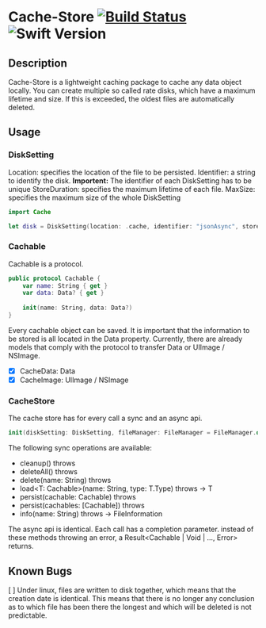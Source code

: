 # Cache-Store [![Build Status](https://travis-ci.org/biren9/Cache-Store.svg?branch=master)](https://travis-ci.org/biren9/Cache-Store) ![Swift Version](https://img.shields.io/badge/Swift-5.1-blue)

## Description
Cache-Store is a lightweight caching package to cache any data object locally. You can create multiple so called rate disks, which have a maximum lifetime and size. If this is exceeded, the oldest files are automatically deleted.

## Usage

### DiskSetting
Location: specifies the location of the file to be persisted.
Identifier: a string to identify the disk. **Importent:** The identifier of each DiskSetting has to be unique
StoreDuration: specifies the maximum lifetime of each file.
MaxSize: specifies the maximum size of the whole DiskSetting

```swift
import Cache

let disk = DiskSetting(location: .cache, identifier: "jsonAsync", storeDuration: .minutes(10), maxSize: .MB(5))
```

### Cachable
Cachable is a protocol.
```swift
public protocol Cachable {
    var name: String { get }
    var data: Data? { get }
    
    init(name: String, data: Data?)
}
```
Every cachable object can be saved. It is important that the information to be stored is all located in the Data property.
Currently, there are already models that comply with the protocol to transfer Data or UIImage / NSImage.

- [x] CacheData: Data
- [x] CacheImage: UIImage / NSImage

### CacheStore
The cache store has for every call a sync and an async api.
```swift
init(diskSetting: DiskSetting, fileManager: FileManager = FileManager.default, asyncQueue: DispatchQueue = .global(qos: .utility))
```
The following sync operations are available:
 - cleanup() throws
 - deleteAll() throws
 - delete(name: String) throws 
 - load<T: Cachable>(name: String, type: T.Type) throws -> T
 - persist(cachable: Cachable) throws
 - persist(cachables: [Cachable]) throws
 - info(name: String) throws -> FileInformation

The async api is identical. Each call has a completion parameter.
instead of these methods throwing an error, a Result<Cachable | Void | ..., Error> returns.

## Known Bugs
[  ] Under linux, files are written to disk together, which means that the creation date is identical. This means that there is no longer any conclusion as to which file has been there the longest and which will be deleted is not predictable.
